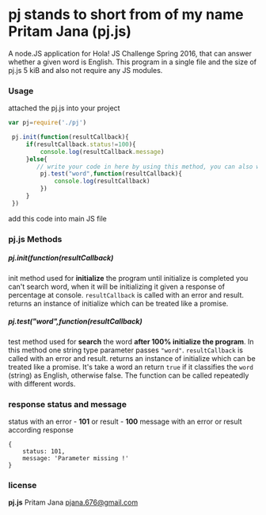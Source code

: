 # pj stands to short from of my name Pritam Jana (pj.js)
  A node.JS application for Hola! JS Challenge Spring 2016, that can answer whether a given word is English.
  This program in a single file and the size of pj.js 5 kiB and also not require any JS modules.

### Usage
attached the pj.js into your project
```````````javascript
var pj=require('./pj')

 pj.init(function(resultCallback){
     if(resultCallback.status!=100){
         console.log(resultCallback.message)
     }else{
        // write your code in here by using this method, you can also write this method outside of init callback
         pj.test("word",function(resultCallback){
             console.log(resultCallback)
         })
     }
 })
```````````
add this code into main JS file

### pj.js Methods
##### pj.init(function(resultCallback)
 init method used for **initialize** the program until initialize is completed you can't search word, when it will be
 initializing it given a response of percentage at console.
 `resultCallback` is called with an error and result. returns an instance of initialize which can be treated like a promise.
##### pj.test("word",function(resultCallback)
 test method used for **search** the word **after 100% initialize the program**. In this method one string type
 parameter passes `"word"`.
 `resultCallback` is called with an error and result. returns an instance of initialize which can be treated like a promise.
 It's take a word an return `true` if it classifies the `word` (string) as English, otherwise false. The function can
 be called repeatedly with different words.
### response status and message
status with an error - **101** or result - **100**
message with an error or result according response
````
{
	status: 101,
	message: 'Parameter missing !'
}
````
### license
**pj.js**
Pritam Jana
pjana.676@gmail.com